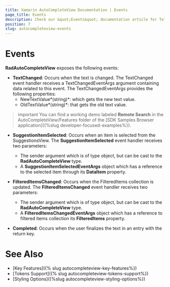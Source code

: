 ```yaml
---
title: Xamarin AutoCompleteView Documentation | Events
page_title: Events
description: Check our &quot;Events&quot; documentation article for Telerik AutoCompleteView for Xamarin control.
position: 7
slug: autocompleteview-events
---
```


# Events

**RadAutoCompleteView** exposes the following events:

* **TextChanged**: Occurs when the text is changed. The TextChanged event handler receives a TextChangedEventArgs argument containing data related to this event. The TextChangedEventArgs provides the following properties:
	* NewTextValue*(string)*: which gets the new text value.
	* OldTextValue*(string)*: that gets the old text value.
	
>important You can find a working demo labeled **Remote Search** in the AutoCompleteView/Features folder of the [SDK Samples Browser application]({%slug developer-focused-examples%}).

* **SuggestionItemSelected**: Occurs when an item is selected from the SuggestionsView. The **SuggestionItemSelected** event handler receives two parameters:
	* The sender argument which is of type object, but can be cast to the **RadAutoCompleteView** type.
	* A **SuggestionItemSelectedEventArgs** object which has a reference to the selected item through its **DataItem** property.

* **FilteredItemsChanged**: Occurs when the FilteredItems collection is updated. The **FilteredItemsChanged** event handler receives two parameters:
	* The sender argument which is of type object, but can be cast to the **RadAutoCompleteView** type.
	* A **FilteredItemsChangedEventArgs** object which has a reference to filtered items collection its **FilteredItems** property.

* **Completed**: Occurs when the user finalizes the text in an entry with the return key.

# See Also

- [Key Features]({% slug autocompleteview-key-features%})
- [Tokens Support]({% slug autocompleteview-tokens-support%})
- [Styling Options]({%slug autocompleteview-styling-options%})
